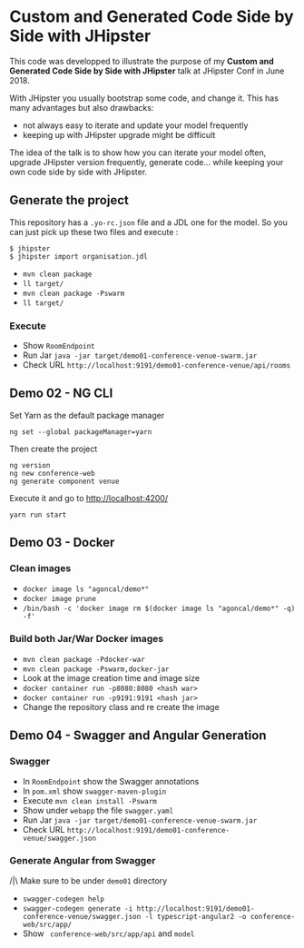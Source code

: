 # Custom and Generated Code Side by Side with JHipster

This code was developped to illustrate the purpose of my **Custom and Generated Code Side by Side with JHipster** talk at JHipster Conf in June 2018.

With JHipster you usually bootstrap some code, and change it. This has many advantages but also drawbacks: 

* not always easy to iterate and update your model frequently
* keeping up with JHipster upgrade might be difficult

The idea of the talk is to show how you can iterate your model often, upgrade JHipster version frequently, generate code... while keeping your own code side by side with JHipster.

## Generate the project

This repository has a `.yo-rc.json` file and a JDL one for the model. So you can just pick up these two files and execute :

```
$ jhipster
$ jhipster import organisation.jdl

```
* `mvn clean package`
* `ll target/`
* `mvn clean package -Pswarm`
* `ll target/`

### Execute

* Show `RoomEndpoint`
* Run Jar `java -jar target/demo01-conference-venue-swarm.jar`
* Check URL `http://localhost:9191/demo01-conference-venue/api/rooms`

## Demo 02 - NG CLI

Set Yarn as the default package manager

```
ng set --global packageManager=yarn
```

Then create the project 

```
ng version
ng new conference-web
ng generate component venue

```

Execute it and go to [http://localhost:4200/]()

```
yarn run start
```

## Demo 03 - Docker

### Clean images

* `docker image ls "agoncal/demo*"`
* `docker image prune`
* `/bin/bash -c 'docker image rm $(docker image ls "agoncal/demo*" -q) -f'`

### Build both Jar/War Docker images

* `mvn clean package -Pdocker-war`
* `mvn clean package -Pswarm,docker-jar`
* Look at the image creation time and image size
* `docker container run -p8080:8080 <hash war>`
* `docker container run -p9191:9191 <hash jar>`
* Change the repository class and re create the image

## Demo 04 - Swagger and Angular Generation

### Swagger

* In `RoomEndpoint` show the Swagger annotations
* In `pom.xml` show `swagger-maven-plugin`
* Execute `mvn clean install -Pswarm`
* Show under `webapp` the file `swagger.yaml`
* Run Jar `java -jar target/demo01-conference-venue-swarm.jar`
* Check URL `http://localhost:9191/demo01-conference-venue/swagger.json`

### Generate Angular from Swagger

/|\ Make sure to be under `demo01` directory

* `swagger-codegen help`
* `swagger-codegen generate -i http://localhost:9191/demo01-conference-venue/swagger.json -l typescript-angular2 -o conference-web/src/app/`
* Show ` conference-web/src/app/api` and `model`
